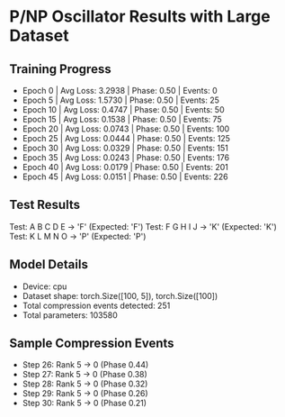 # P/NP Oscillator Results with Large Dataset

## Training Progress

- Epoch 0 | Avg Loss: 3.2938 | Phase: 0.50 | Events: 0
- Epoch 5 | Avg Loss: 1.5730 | Phase: 0.50 | Events: 25
- Epoch 10 | Avg Loss: 0.4747 | Phase: 0.50 | Events: 50
- Epoch 15 | Avg Loss: 0.1538 | Phase: 0.50 | Events: 75
- Epoch 20 | Avg Loss: 0.0743 | Phase: 0.50 | Events: 100
- Epoch 25 | Avg Loss: 0.0444 | Phase: 0.50 | Events: 125
- Epoch 30 | Avg Loss: 0.0329 | Phase: 0.50 | Events: 151
- Epoch 35 | Avg Loss: 0.0243 | Phase: 0.50 | Events: 176
- Epoch 40 | Avg Loss: 0.0179 | Phase: 0.50 | Events: 201
- Epoch 45 | Avg Loss: 0.0151 | Phase: 0.50 | Events: 226

## Test Results

Test: A B C D E → 'F' (Expected: 'F')
Test: F G H I J → 'K' (Expected: 'K')
Test: K L M N O → 'P' (Expected: 'P')

## Model Details

- Device: cpu
- Dataset shape: torch.Size([100, 5]), torch.Size([100])
- Total compression events detected: 251
- Total parameters: 103580

## Sample Compression Events

- Step 26: Rank 5 → 0 (Phase 0.44)
- Step 27: Rank 5 → 0 (Phase 0.38)
- Step 28: Rank 5 → 0 (Phase 0.32)
- Step 29: Rank 5 → 0 (Phase 0.26)
- Step 30: Rank 5 → 0 (Phase 0.21)
